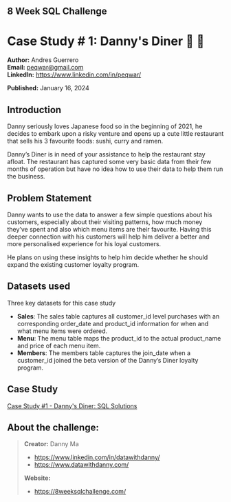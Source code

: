 ## 8 Week SQL Challenge
# Case Study # 1: Danny's Diner 🍣 🍜
**Author:** Andres Guerrero <br />
**Email:** peqwar@gmail.com <br />
**LinkedIn:** https://www.linkedin.com/in/peqwar/

**Published:** January 16, 2024

## Introduction
Danny seriously loves Japanese food so in the beginning of 2021, he decides to embark upon a risky venture and opens up a cute little restaurant that sells his 3 favourite foods: sushi, curry and ramen.

Danny’s Diner is in need of your assistance to help the restaurant stay afloat. The restaurant has captured some very basic data from their few months of operation but have no idea how to use their data to help them run the business.

## Problem Statement
Danny wants to use the data to answer a few simple questions about his customers, especially about their visiting patterns, how much money they’ve spent and also which menu items are their favourite. Having this deeper connection with his customers will help him deliver a better and more personalised experience for his loyal customers.

He plans on using these insights to help him decide whether he should expand the existing customer loyalty program.

## Datasets used
Three key datasets for this case study
- <strong>Sales</strong>: The sales table captures all customer_id level purchases with an corresponding order_date and product_id information for when and what menu items were ordered.
- <strong>Menu</strong>: The menu table maps the product_id to the actual product_name and price of each menu item.
- <strong>Members</strong>: The members table captures the join_date when a customer_id joined the beta version of the Danny’s Diner loyalty program.

## Case Study
[Case Study #1 - Danny's Diner: SQL Solutions](./dannys_diner_solutions.md)

## About the challenge:
> **Creator:** Danny Ma 
> - https://www.linkedin.com/in/datawithdanny/ 
> - https://www.datawithdanny.com/
>
> **Website:** 
> - https://8weeksqlchallenge.com/